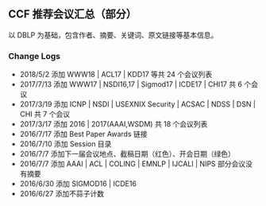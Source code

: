 ## CCF 推荐会议汇总（部分）

以 DBLP 为基础，包含作者、摘要、关键词、原文链接等基本信息。

### Change Logs

- 2018/5/2  添加 WWW18 | ACL17 | KDD17 等共 24 个会议列表
- 2017/7/13 添加 WWW17 | NSDI16,17 | Sigmod17 | ICDE17 | CHI17  共 6 个会议
- 2017/3/19 添加 ICNP | NSDI | USEXNIX Security | ACSAC | NDSS | DSN | CHI  共 7 个会议
- 2017/3/17 添加 2016 | 2017(AAAI,WSDM) 共 18 个会议列表
- 2016/7/17 添加 Best Paper Awards 链接
- 2016/7/10 添加 Session 目录
- 2016/7/7  添加下一届会议地点、截稿日期（红色）、开会日期（绿色）
- 2016/7/7  添加 AAAI | ACL | COLING | EMNLP | IJCALI | NIPS 部分会议没有摘要
- 2016/6/30 添加 SIGMOD16 | ICDE16
- 2016/6/27 添加不蒜子计数
